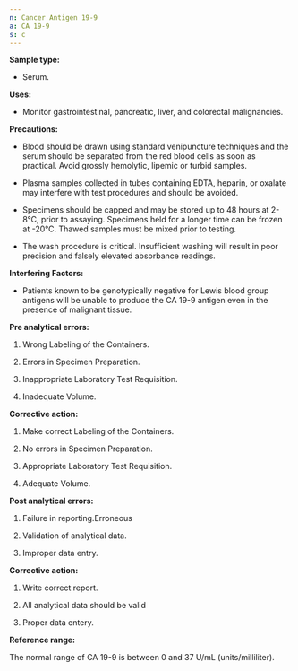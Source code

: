 ```yaml
---
n: Cancer Antigen 19-9
a: CA 19-9
s: c
---
```



__Sample type:__

-	Serum.

__Uses:__

-	Monitor gastrointestinal, pancreatic, liver, and colorectal malignancies.

__Precautions:__

-	Blood should be drawn using standard venipuncture techniques and the serum should be separated from the red blood cells as soon as practical. Avoid grossly hemolytic, lipemic or turbid samples.

-	Plasma samples collected in tubes containing EDTA, heparin, or oxalate may interfere with test procedures and should be avoided.

-	Specimens should be capped and may be stored up to 48 hours at 2-8°C, prior to assaying. Specimens held for a longer time can be frozen at -20°C. Thawed samples must be mixed prior to testing.

-	The wash procedure is critical. Insufficient washing will result in poor precision and falsely elevated absorbance readings.

	
__Interfering Factors:__

-	Patients known to be genotypically negative for Lewis blood group antigens will be unable to produce the CA 19-9 antigen even in the presence of malignant tissue.

__Pre analytical errors:__

1)	Wrong Labeling of the Containers.

2)	Errors in Specimen Preparation.

3)	Inappropriate Laboratory Test Requisition.

4)	Inadequate Volume.

__Corrective action:__

1)	Make correct Labeling of the Containers.

2)	No errors in Specimen Preparation.

3)	Appropriate Laboratory Test Requisition.

4)	Adequate Volume.


__Post analytical errors:__

1)	Failure in reporting.Erroneous 

2)	Validation of analytical data.

3)	Improper data entry.


__Corrective action:__

1)	Write correct report.

2)	All analytical data should be valid

3)	Proper data entery.


__Reference range:__

The normal range of CA 19-9 is between 0 and 37 U/mL (units/milliliter).